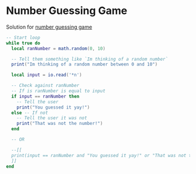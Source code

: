 # Number Guessing Game

Solution for [number guessing game](./ch01-08-number-guessing-game.md)

```lua
-- Start loop
while true do
  local ranNumber = math.random(0, 10)

  -- Tell them something like `Im thinking of a random number`
  print("Im thinking of a random number between 0 and 10")

  local input = io.read('*n')

  -- Check against ranNumber
  -- If is ranNumber is equal to input
  if input == ranNumber then
    -- Tell the user
    print("You guessed it yay!")
  else -- If not
    -- Tell the user it was not
    print("That was not the number!")
  end

  -- OR

  --[[
  print(input == ranNumber and "You guessed it yay!" or "That was not the number!")
  ]]
end
```
